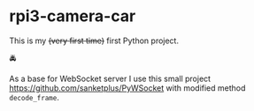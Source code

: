 # rpi3-camera-car

This is my <del>(very first time)</del> first Python project.

:oncoming_police_car:


As a base for WebSocket server I use this small project
https://github.com/sanketplus/PyWSocket
with modified method `decode_frame`.